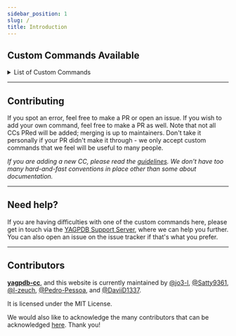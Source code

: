 ```yaml
---
sidebar_position: 1
slug: /
title: Introduction
---
```


## Custom Commands Available

<details>
<summary>List of Custom Commands</summary>

- [AFK system](afk/overview)

  - Set AFK with optional duration and message
  - When pinged, shows AFK message and duration if avaliable

- [Fun commands](fun/overview)

  - Deathmatch / battle others
  - Starboard
  - Random animals
  - And more!

- [Giveaway system](giveaway/overview)

  - Create giveaways with time, prize, max number of partcipants, and amount of winners
  - End giveaways
  - Cancel giveaways
  - List giveaways
  - Execute within CCs with execCC

- [Info commands](info/overview)

  - Server info
  - Channel info
  - User info
  - Avatar CC

- [Leveling system](leveling/overview)

  - Create/view/edit role rewards which are given on levelup
  - View leaderboard
  - Give variable amount of XP with variable cooldowns on messages
  - View user profiles
  - And others!

- [Useful snippets](code-snippets/overview) for your own custom commands

  - Selection sort (sort an array ASC-DESC)
  - Convert string to time
  - Find closest number from provided number in cslice

- [Suggestion system](suggestion/overview)

  - Create suggestions
  - Comment, approve, or deny them
  - Edit and remove them

- [General utility commands](utilities/overview) + Preview colors + See time and weather in your location + World clock + Big emoji

</details>

---

## Contributing

If you spot an error, feel free to make a PR or open an issue. If you wish to add your own command, feel free to make a PR as well. Note that not all CCs PRed will be added; merging is up to maintainers. Don't take it personally if your PR didn't make it through - we only accept custom commands that we feel will be useful to many people.

_If you are adding a new CC, please read the [guidelines](https://github.com/yagpdb-cc/yagpdb-cc/blob/master/CONTRIBUTING.md). We don't have too many hard-and-fast conventions in place other than some about documentation._

---

## Need help?

If you are having difficulties with one of the custom commands here, please get in touch via the [YAGPDB Support Server](https://discord.com/invite/5uVyq2E), where we can help you further. You can also open an issue on the issue tracker if that's what you prefer.

---

## Contributors

**[yagpdb-cc](https://github.com/yagpdb-cc/yagpdb-cc)**, and this website is currently maintained by [@jo3-l](https://github.com/jo3-l), [@Satty9361](https://github.com/Satty9361), [@l-zeuch](https://github.com/l-zeuch), [@Pedro-Pessoa](https://github.com/Pedro-Pessoa), and [@DaviiD1337](https://github.com/DaviiD1337).

It is licensed under the MIT License.

We would also like to acknowledge the many contributors that can be acknowledged [here](https://github.com/yagpdb-cc/yagpdb-cc/graphs/contributors). Thank you!
